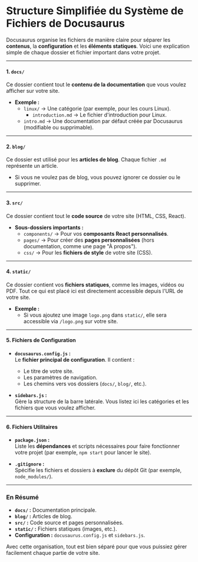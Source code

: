 # Structure Simplifiée du Système de Fichiers de Docusaurus

Docusaurus organise les fichiers de manière claire pour séparer les **contenus**, la **configuration** et les **éléments statiques**. Voici une explication simple de chaque dossier et fichier important dans votre projet.

---

#### **1. `docs/`**
Ce dossier contient tout le **contenu de la documentation** que vous voulez afficher sur votre site.

- **Exemple :**
  - `linux/` → Une catégorie (par exemple, pour les cours Linux).
    - `introduction.md` → Le fichier d'introduction pour Linux.
  - `intro.md` → Une documentation par défaut créée par Docusaurus (modifiable ou supprimable).

---

#### **2. `blog/`**
Ce dossier est utilisé pour les **articles de blog**. Chaque fichier `.md` représente un article.

- Si vous ne voulez pas de blog, vous pouvez ignorer ce dossier ou le supprimer.

---

#### **3. `src/`**
Ce dossier contient tout le **code source** de votre site (HTML, CSS, React).

- **Sous-dossiers importants :**
  - `components/` → Pour vos **composants React personnalisés**.
  - `pages/` → Pour créer des **pages personnalisées** (hors documentation, comme une page "À propos").
  - `css/` → Pour les **fichiers de style** de votre site (CSS).

---

#### **4. `static/`**
Ce dossier contient vos **fichiers statiques**, comme les images, vidéos ou PDF. Tout ce qui est placé ici est directement accessible depuis l'URL de votre site.

- **Exemple :**
  - Si vous ajoutez une image `logo.png` dans `static/`, elle sera accessible via `/logo.png` sur votre site.

---

#### **5. Fichiers de Configuration**

- **`docusaurus.config.js` :**  
  Le **fichier principal de configuration**. Il contient :
  - Le titre de votre site.
  - Les paramètres de navigation.
  - Les chemins vers vos dossiers (`docs/`, `blog/`, etc.).

- **`sidebars.js` :**  
  Gère la structure de la barre latérale. Vous listez ici les catégories et les fichiers que vous voulez afficher.

---

#### **6. Fichiers Utilitaires**

- **`package.json` :**  
  Liste les **dépendances** et scripts nécessaires pour faire fonctionner votre projet (par exemple, `npm start` pour lancer le site).

- **`.gitignore` :**  
  Spécifie les fichiers et dossiers à **exclure** du dépôt Git (par exemple, `node_modules/`).

---

### En Résumé
- **`docs/` :** Documentation principale.  
- **`blog/` :** Articles de blog.  
- **`src/` :** Code source et pages personnalisées.  
- **`static/` :** Fichiers statiques (images, etc.).  
- **Configuration :** `docusaurus.config.js` et `sidebars.js`.

Avec cette organisation, tout est bien séparé pour que vous puissiez gérer facilement chaque partie de votre site.

